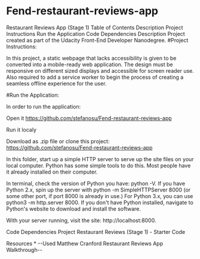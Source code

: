 # Fend-restaurant-reviews-app

Restaurant Reviews App (Stage 1)
Table of Contents
Description
Project Instructions
Run the Application
Code Dependencies
Description
Project created as part of the Udacity Front-End Developer Nanodegree.
#Project Instructions:

In this project, a static webpage that lacks accessibility is given to be converted into a mobile-ready web application. The design must be responsive on different sized displays and accessible for screen reader use. Also required to add a service worker to begin the process of creating a seamless offline experience for the user.

#Run the Application:

In order to run the application:

Open it https://github.com/stefanosu/Fend-restaurant-reviews-app

Run it localy

Download as .zip file or clone this project: https://github.com/stefanosu/Fend-restaurant-reviews-app

In this folder, start up a simple HTTP server to serve up the site files on your local computer. Python has some simple tools to do this. Most people have it already installed on their computer.

In terminal, check the version of Python you have: python -V. If you have Python 2.x, spin up the server with python -m SimpleHTTPServer 8000 (or some other port, if port 8000 is already in use.) For Python 3.x, you can use python3 -m http.server 8000. If you don't have Python installed, navigate to Python's website to download and install the software.

With your server running, visit the site: http://localhost:8000.

Code Dependencies
Project Restaurant Reviews (Stage 1) - Starter Code

Resources * --Used Matthew Cranford Restaurant Reviews App Walkthrough--
